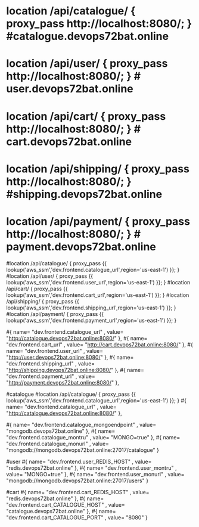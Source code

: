 # location /api/catalogue/ { proxy_pass http://localhost:8080/; } #catalogue.devops72bat.online
# location /api/user/ { proxy_pass http://localhost:8080/; } # user.devops72bat.online
# location /api/cart/ { proxy_pass http://localhost:8080/; } # cart.devops72bat.online
# location /api/shipping/ { proxy_pass http://localhost:8080/; } #shipping.devops72bat.online
# location /api/payment/ { proxy_pass http://localhost:8080/; } # payment.devops72bat.online

#location /api/catalogue/ { proxy_pass {{ lookup('aws_ssm','dev.frontend.catalogue_url',region='us-east-1') }}; }
#location /api/user/ { proxy_pass {{ lookup('aws_ssm','dev.frontend.user_url',region='us-east-1') }}; }
#location /api/cart/ { proxy_pass {{ lookup('aws_ssm','dev.frontend.cart_url',region='us-east-1') }}; }
#location /api/shipping/ { proxy_pass {{ lookup('aws_ssm','dev.frontend.shipping_url',region='us-east-1') }}; }
#location /api/payment/ { proxy_pass {{ lookup('aws_ssm','dev.frontend.payment_url',region='us-east-1') }}; }

#{ name= "dev.frontend.catalogue_url" , value= "http://catalogue.devops72bat.online:8080/" },
#{ name= "dev.frontend.cart_url" , value= "http://cart.devops72bat.online:8080/" },
#{ name= "dev.frontend.user_url" , value= "http://user.devops72bat.online:8080/" },
#{ name= "dev.frontend.shipping_url" , value= "http://shipping.devops72bat.online:8080/" },
#{ name= "dev.frontend.payment_url" , value= "http://payment.devops72bat.online:8080/" },

#catalogue
#location /api/catalogue/ { proxy_pass {{ lookup('aws_ssm','dev.frontend.catalogue_url',region='us-east-1') }}; }
#{ name= "dev.frontend.catalogue_url" , value= "http://catalogue.devops72bat.online:8080/" },

#{ name= "dev.frontend.catalogue_mongoendpoint" , value= "mongodb.devops72bat.online" },
#{ name= "dev.frontend.catalogue_montru" , value= "MONGO=true" },
#{ name= "dev.frontend.catalogue_monurl" , value= "mongodb://mongodb.devops72bat.online:27017/catalogue" }

#user
#{ name= "dev.frontend.user_REDIS_HOST" , value= "redis.devops72bat.online" },
#{ name= "dev.frontend.user_montru" , value= "MONGO=true" },
#{ name= "dev.frontend.user_monurl" , value= "mongodb://mongodb.devops72bat.online:27017/users" }

#cart
#{ name= "dev.frontend.cart_REDIS_HOST" , value= "redis.devops72bat.online" },
#{ name= "dev.frontend.cart_CATALOGUE_HOST" , value= "catalogue.devops72bat.online" },
#{ name= "dev.frontend.cart_CATALOGUE_PORT" , value= "8080" }
